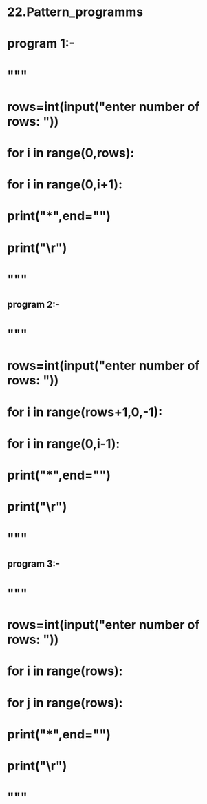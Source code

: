 # 22.Pattern_programms 
#  program 1:-
#  """
# rows=int(input("enter number of rows: "))
# for i in range(0,rows):
#     for i in range(0,i+1):
#         print("*",end="")
#     print("\r")
# """
##  program 2:-
# """
# rows=int(input("enter number of rows: "))
# for i in range(rows+1,0,-1):
#     for i in range(0,i-1):
#         print("*",end="")
#     print("\r")
# """
##  program 3:-
# """
# rows=int(input("enter number of rows: "))
# for i in range(rows):
#     for j in range(rows):
#         print("*",end="")
#     print("\r")
# """
 
